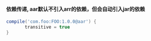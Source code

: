 #### 依赖传递, aar默认不引入arr的依赖，但会自动引入jar的依赖
```gradle
compile('com.foo:FOO:1.0.0@aar') {
       transitive = true
}
```
